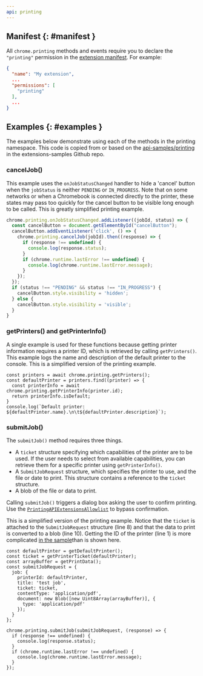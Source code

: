 ```yaml
---
api: printing
---
```


## Manifest {: #manifest }

All `chrome.printing` methods and events require you to declare the `"printing"` permission in the [extension manifest](/docs/extensions/mv3/manifest/). For example:

```json
{
  "name": "My extension",
  ...
  "permissions": [
    "printing"
  ],
  ...
}
```

## Examples {: #examples }

The examples below demonstrate using each of the methods in the printing namespace. This code is copied from or based on the [api-samples/printing](https://github.com/GoogleChrome/chrome-extensions-samples/tree/main/api-samples/printing) in the extensions-samples Github repo.

### cancelJob()

This example uses the `onJobStatusChanged` handler to hide a 'cancel' button when the `jobStatus` is neither `PENDING` or `IN_PROGRESS`. Note that on some networks or when a Chromebook is connected directly to the printer, these states may pass too quickly for the cancel button to be visible long enough to be called. This is greatly simplified printing example.

```javascript
chrome.printing.onJobStatusChanged.addListener((jobId, status) => {
  const cancelButton = document.getElementById("cancelButton");
  cancelButton.addEventListener('click', () => {
    chrome.printing.cancelJob(jobId).then((response) => {
      if (response !== undefined) {
        console.log(response.status);
      }
      if (chrome.runtime.lastError !== undefined) {
        console.log(chrome.runtime.lastError.message);
      }
    });
  });
  if (status !== "PENDING" && status !== "IN_PROGRESS") {
    cancelButton.style.visibility = 'hidden';
  } else {
    cancelButton.style.visibility = 'visible';
  }
}
```

### getPrinters() and getPrinterInfo()

A single example is used for these functions because getting printer information requires a printer ID, which is retrieved by calling `getPrinters()`. This example logs the name and description of the default printer to the console. This is a simplified version of the printing example.

```javascript/0,2
​​const printers = await chrome.printing.getPrinters();
const defaultPrinter = printers.find((printer) => {
  const printerInfo = await chrome.printing.getPrinterInfo(printer.id);
  return printerInfo.isDefault;
}
console.log(`Default printer: ${defaultPrinter.name}.\n\t${defaultPrinter.description}`);
```

### submitJob()

The `submitJob()` method requires three things.

* A `ticket` structure specifying which capabilities of the printer are to be used. If the user needs to select from available capabilities, you can retrieve them for a specific printer using `getPrinterInfo()`.
* A `SubmitJobRequest` structure, which specifies the printer to use, and the file or date to print. This structure contains a reference to the `ticket` structure. 
* A blob of the file or data to print.

Calling `submitJob()` triggers a dialog box asking the user to confirm printing. Use the [`PrintingAPIExtensionsAllowlist`](https://chromeenterprise.google/policies/#PrintingAPIExtensionsAllowlist") to bypass confirmation. 

This is a simplified version of the printing example. Notice that the `ticket` is attached to the `SubmitJobRequest` structure (line 8) and that the data to print is converted to a blob (line 10). Getting the ID of the printer (line 1) is more complicated [in the sample](https://github.com/GoogleChrome/chrome-extensions-samples/tree/main/api-samples/printing)than is shown here. 

```javascript/0,7,9
const defaultPrinter = getDefaultPrinter();
const ticket = getPrinterTicket(defaultPrinter);
const arrayBuffer = getPrintData();
const submitJobRequest = {
  job: {
    printerId: defaultPrinter,
    title: 'test job',
    ticket: ticket,
    contentType: 'application/pdf',
    document: new Blob([new Uint8Array(arrayBuffer)], {
      type: 'application/pdf'
    });
  }
};

chrome.printing.submitJob(submitJobRequest, (response) => {
  if (response !== undefined) {
    console.log(response.status);
  }
  if (chrome.runtime.lastError !== undefined) {
    console.log(chrome.runtime.lastError.message);
  }
});
```


